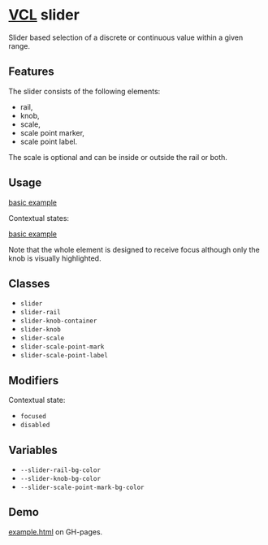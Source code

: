 # [VCL](https://vcl.github.io/) slider

Slider based selection of a discrete or continuous value within a given range.

## Features

The slider consists of the following elements:

- rail,
- knob,
- scale,
- scale point marker,
- scale point label.

The scale is optional and can be inside or outside the rail or both.

## Usage

[basic example](/demo/example-basic.html)

Contextual states:

[basic example](/demo/example-states.html)

Note that the whole element is designed to receive focus although only the knob
is visually highlighted.

## Classes

- `slider`
- `slider-rail`
- `slider-knob-container`
- `slider-knob`
- `slider-scale`
- `slider-scale-point-mark`
- `slider-scale-point-label`

## Modifiers

Contextual state:

- `focused`
- `disabled`

## Variables

- `--slider-rail-bg-color`
- `--slider-knob-bg-color`
- `--slider-scale-point-mark-bg-color`

## Demo

[example.html](/demo/example.html) on GH-pages.
